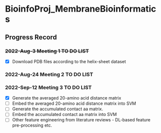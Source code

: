 # BioinfoProj_MembraneBioinformatics

## Progress Record

### ~~2022-Aug-3 Meeting 1 TO DO LIST~~
- [x] Download PDB files according to the helix-sheet dataset 

### 2022-Aug-24 Meeting 2 TO DO LIST

### 2022-Sep-12 Meeting 3 TO DO LIST 
- [x] Generate the averaged 20-amino acid distance matrix
- [ ] Embed the averaged 20-amino acid distance matrix into SVM
- [ ] Generate the accumulated contact aa matrix.
- [ ] Embed the accumulated contact aa matrix into SVM
- [ ] Other feature engineering from literature reviews - DL-based feature pre-processing etc.